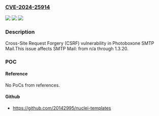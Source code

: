 ### [CVE-2024-25914](https://cve.mitre.org/cgi-bin/cvename.cgi?name=CVE-2024-25914)
![](https://img.shields.io/static/v1?label=Product&message=SMTP%20Mail&color=blue)
![](https://img.shields.io/static/v1?label=Version&message=n%2Fa%3C%3D%201.3.20%20&color=brighgreen)
![](https://img.shields.io/static/v1?label=Vulnerability&message=CWE-352%20Cross-Site%20Request%20Forgery%20(CSRF)&color=brighgreen)

### Description

Cross-Site Request Forgery (CSRF) vulnerability in Photoboxone SMTP Mail.This issue affects SMTP Mail: from n/a through 1.3.20.

### POC

#### Reference
No PoCs from references.

#### Github
- https://github.com/20142995/nuclei-templates

